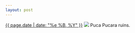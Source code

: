```yaml
---
layout: post
---
```


<p>
  <time><a href="/219">{{ page.date | date: "%e %B, %Y" }}</a></time>
  <a href="/219"><img src="{{ site.assets_url }}/219.jpg"/></a>
  <span>Puca Pucara ruins.</span>
</p>
